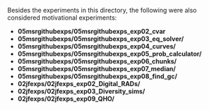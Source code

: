 Besides the experiments in this directory, the following were also considered motivational experiments:

- **05msrgithubexps/05msrgithubexps_exp02_cvar**
- **05msrgithubexps/05msrgithubexps_exp03_eq_solver/**
- **05msrgithubexps/05msrgithubexps_exp04_curves/**
- **05msrgithubexps/05msrgithubexps_exp05_prob_calculator/**
- **05msrgithubexps/05msrgithubexps_exp06_chunks/**
- **05msrgithubexps/05msrgithubexps_exp07_median/**
- **05msrgithubexps/05msrgithubexps_exp08_find_gc/**
- **02jfexps/02jfexps_exp02_Digital_RADs/**
- **02jfexps/02jfexps_exp03_Diversity_sims/**
- **02jfexps/02jfexps_exp09_QHO/**